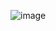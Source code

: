 ![image](https://github.com/101pyanto/lunagrabber/assets/161070854/b169ad21-1230-4ea3-a318-c7a5c395cc66)
